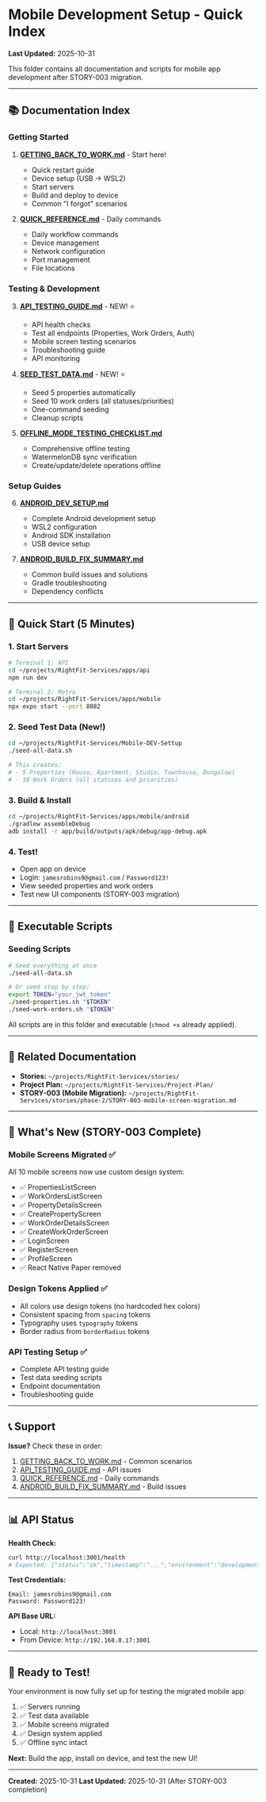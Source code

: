 # Mobile Development Setup - Quick Index

**Last Updated:** 2025-10-31

This folder contains all documentation and scripts for mobile app development after STORY-003 migration.

---

## 📚 Documentation Index

### Getting Started
1. **[GETTING_BACK_TO_WORK.md](./GETTING_BACK_TO_WORK.md)** - Start here!
   - Quick restart guide
   - Device setup (USB → WSL2)
   - Start servers
   - Build and deploy to device
   - Common "I forgot" scenarios

2. **[QUICK_REFERENCE.md](./QUICK_REFERENCE.md)** - Daily commands
   - Daily workflow commands
   - Device management
   - Network configuration
   - Port management
   - File locations

### Testing & Development
3. **[API_TESTING_GUIDE.md](./API_TESTING_GUIDE.md)** - NEW! ⭐
   - API health checks
   - Test all endpoints (Properties, Work Orders, Auth)
   - Mobile screen testing scenarios
   - Troubleshooting guide
   - API monitoring

4. **[SEED_TEST_DATA.md](./SEED_TEST_DATA.md)** - NEW! ⭐
   - Seed 5 properties automatically
   - Seed 10 work orders (all statuses/priorities)
   - One-command seeding
   - Cleanup scripts

5. **[OFFLINE_MODE_TESTING_CHECKLIST.md](./OFFLINE_MODE_TESTING_CHECKLIST.md)**
   - Comprehensive offline testing
   - WatermelonDB sync verification
   - Create/update/delete operations offline

### Setup Guides
6. **[ANDROID_DEV_SETUP.md](./ANDROID_DEV_SETUP.md)**
   - Complete Android development setup
   - WSL2 configuration
   - Android SDK installation
   - USB device setup

7. **[ANDROID_BUILD_FIX_SUMMARY.md](./ANDROID_BUILD_FIX_SUMMARY.md)**
   - Common build issues and solutions
   - Gradle troubleshooting
   - Dependency conflicts

---

## 🚀 Quick Start (5 Minutes)

### 1. Start Servers
```bash
# Terminal 1: API
cd ~/projects/RightFit-Services/apps/api
npm run dev

# Terminal 2: Metro
cd ~/projects/RightFit-Services/apps/mobile
npx expo start --port 8082
```

### 2. Seed Test Data (New!)
```bash
cd ~/projects/RightFit-Services/Mobile-DEV-Settup
./seed-all-data.sh

# This creates:
# - 5 Properties (House, Apartment, Studio, Townhouse, Bungalow)
# - 10 Work Orders (all statuses and priorities)
```

### 3. Build & Install
```bash
cd ~/projects/RightFit-Services/apps/mobile/android
./gradlew assembleDebug
adb install -r app/build/outputs/apk/debug/app-debug.apk
```

### 4. Test!
- Open app on device
- Login: `jamesrobins9@gmail.com` / `Password123!`
- View seeded properties and work orders
- Test new UI components (STORY-003 migration)

---

## 📜 Executable Scripts

### Seeding Scripts
```bash
# Seed everything at once
./seed-all-data.sh

# Or seed step by step:
export TOKEN="your_jwt_token"
./seed-properties.sh "$TOKEN"
./seed-work-orders.sh "$TOKEN"
```

All scripts are in this folder and executable (`chmod +x` already applied).

---

## 🔗 Related Documentation

- **Stories:** `~/projects/RightFit-Services/stories/`
- **Project Plan:** `~/projects/RightFit-Services/Project-Plan/`
- **STORY-003 (Mobile Migration):** `~/projects/RightFit-Services/stories/phase-2/STORY-003-mobile-screen-migration.md`

---

## 🎯 What's New (STORY-003 Complete)

### Mobile Screens Migrated ✅
All 10 mobile screens now use custom design system:
- ✅ PropertiesListScreen
- ✅ WorkOrdersListScreen
- ✅ PropertyDetailsScreen
- ✅ CreatePropertyScreen
- ✅ WorkOrderDetailsScreen
- ✅ CreateWorkOrderScreen
- ✅ LoginScreen
- ✅ RegisterScreen
- ✅ ProfileScreen
- ✅ React Native Paper removed

### Design Tokens Applied ✅
- All colors use design tokens (no hardcoded hex colors)
- Consistent spacing from `spacing` tokens
- Typography uses `typography` tokens
- Border radius from `borderRadius` tokens

### API Testing Setup ✅
- Complete API testing guide
- Test data seeding scripts
- Endpoint documentation
- Troubleshooting guide

---

## 📞 Support

**Issue?** Check these in order:
1. [GETTING_BACK_TO_WORK.md](./GETTING_BACK_TO_WORK.md) - Common scenarios
2. [API_TESTING_GUIDE.md](./API_TESTING_GUIDE.md) - API issues
3. [QUICK_REFERENCE.md](./QUICK_REFERENCE.md) - Daily commands
4. [ANDROID_BUILD_FIX_SUMMARY.md](./ANDROID_BUILD_FIX_SUMMARY.md) - Build issues

---

## 📊 API Status

**Health Check:**
```bash
curl http://localhost:3001/health
# Expected: {"status":"ok","timestamp":"...","environment":"development"}
```

**Test Credentials:**
```
Email: jamesrobins9@gmail.com
Password: Password123!
```

**API Base URL:**
- Local: `http://localhost:3001`
- From Device: `http://192.168.0.17:3001`

---

## 🎉 Ready to Test!

Your environment is now fully set up for testing the migrated mobile app:

1. ✅ Servers running
2. ✅ Test data available
3. ✅ Mobile screens migrated
4. ✅ Design system applied
5. ✅ Offline sync intact

**Next:** Build the app, install on device, and test the new UI!

---

**Created:** 2025-10-31
**Last Updated:** 2025-10-31 (After STORY-003 completion)
